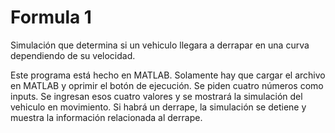 # Formula 1
Simulación que determina si un vehiculo llegara a derrapar en una curva dependiendo de su velocidad.

Este programa está hecho en MATLAB. Solamente hay que cargar el archivo en MATLAB y oprimir el botón
de ejecución. Se piden cuatro números como inputs. Se ingresan esos cuatro valores y se mostrará la
simulación del vehiculo en movimiento. Si habrá un derrape, la simulación se detiene y muestra la
información relacionada al derrape.
